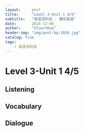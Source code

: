 ```yaml
---
layout:     post
title:      "Level 3-Unit 1 4/5"
subtitle:   "英语流利说 - 懂你英语"
date:       2016-12-08
author:     "StuartHua"
header-img: "img/post-bg-2016.jpg"
catalog: true
tags:
    - 英语流利说
---
```


# Level 3-Unit 1 4/5

<!-- more -->

## Listening



## Vocabulary



## Dialogue



